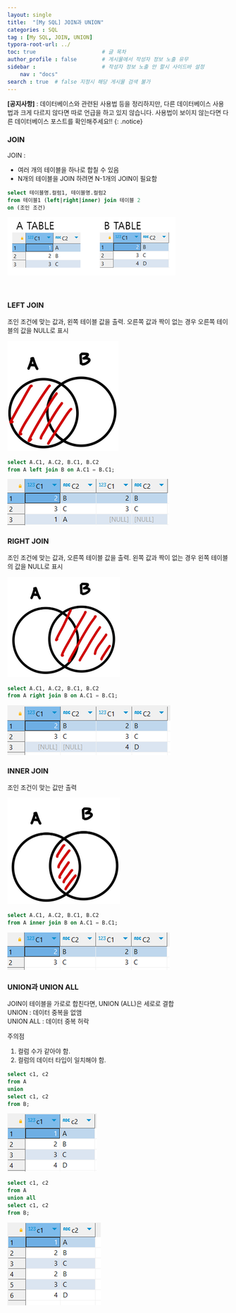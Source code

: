 ```yaml
---
layout: single
title:  "[My SQL] JOIN과 UNION"
categories : SQL
tag : [My SQL, JOIN, UNION]
typora-root-url: ../
toc: true                     # 글 목차
author_profile : false        # 게시물에서 작성자 정보 노출 유무
sidebar :                     # 작성자 정보 노출 안 할시 사이드바 설정
    nav : "docs"
search : true  # false 지정시 해당 게시물 검색 불가 
---
```

**[공지사항]** : 데이터베이스와 관련된 사용법 등을 정리하지만, 다른 데이터베이스 사용법과 크게 다르지 않다면 따로 언급을 하고 있지 않습니다. 사용법이 보이지 않는다면 다른 데이터베이스 포스트를 확인해주세요!!
{: .notice}

### JOIN

JOIN :    

- 여러 개의 테이블을 하나로 합칠 수 있음  
- N개의 테이블을 JOIN 하려면 N-1개의 JOIN이 필요함

```sql
select 테이블명.컬럼1, 테이블명.컬럼2 
from 테이블1 (left|right|inner) join 테이블 2
on (조인 조건)
```



![image-20240529123920204](/images/2024-05-29-JOIN/image-20240529123920204.png)

​                                                                                                                                                                                                      

### LEFT JOIN

조인 조건에 맞는 값과, 왼쪽 테이블 값을 출력. 오른쪽 값과 짝이 없는 경우 오른쪽 테이블의 값을 NULL로 표시

<img src="/images/2024-05-29-JOIN/image-20240529124155268.png" alt="image-20240529124155268" style="zoom:25%;" />

```sql
select A.C1, A.C2, B.C1, B.C2
from A left join B on A.C1 = B.C1;
```

![image-20240529124428854](/images/2024-05-29-JOIN/image-20240529124428854.png)



### RIGHT JOIN

조인 조건에 맞는 값과, 오른쪽 테이블 값을 출력. 왼쪽 값과 짝이 없는 경우 왼쪽 테이블의 값을 NULL로 표시

<img src="/images/2024-05-29-JOIN/image-20240529130702074.png" alt="image-20240529130702074" style="zoom:25%;" />

```sql
select A.C1, A.C2, B.C1, B.C2
from A right join B on A.C1 = B.C1;
```

![image-20240529130748823](/images/2024-05-29-JOIN/image-20240529130748823.png)



### INNER JOIN

조인 조건이 맞는 값만 출력

<img src="/images/2024-05-29-JOIN/image-20240529130915674.png" alt="image-20240529130915674" style="zoom:25%;" />

```sql
select A.C1, A.C2, B.C1, B.C2
from A inner join B on A.C1 = B.C1;
```

![image-20240529130934776](/images/2024-05-29-JOIN/image-20240529130934776.png)



### UNION과 UNION ALL

JOIN이 테이블을 가로로 합친다면, UNION (ALL)은 세로로 결합  
UNION : 데이터 중복을 없앰  
UNION ALL : 데이터 중복 허락  

주의점

1. 컬럼 수가 같아야 함.
2. 컬럼의 데이터 타입이 일치해야 함.

```sql
select c1, c2
from A
union
select c1, c2
from B;
```

![image-20240529131955615](/images/2024-05-29-JOIN/image-20240529131955615.png)

``` sql
select c1, c2
from A
union all
select c1, c2
from B;
```

![image-20240529132021189](/images/2024-05-29-JOIN/image-20240529132021189.png)